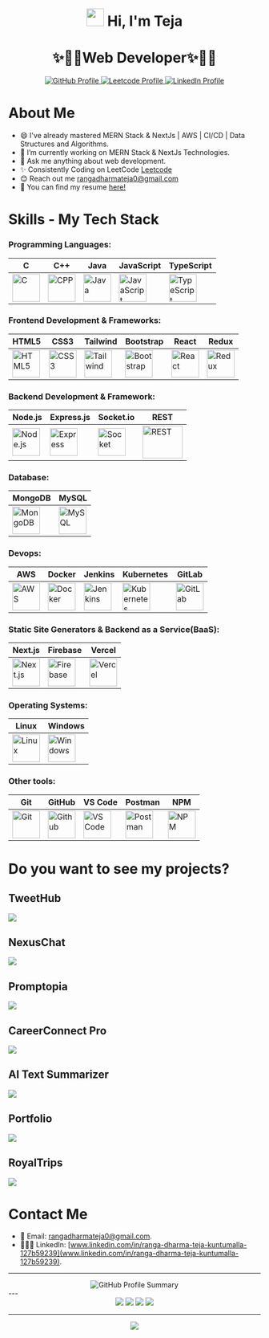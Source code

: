 <div align="center">
  <h1> <img src="https://media.giphy.com/media/hvRJCLFzcasrR4ia7z/giphy.gif" width="35px"/> Hi, I'm Teja</h1>
</div>
<div align="center">
  <h1>✨🎉🎊Web Developer✨🎉🎊</h1>
</div>
<p align="center">
    <a href="https://github.com/teja-86">
        <img src="https://img.shields.io/badge/Github-blue" alt="GitHub Profile">
    </a>
    <a href="https://leetcode.com/u/ranga_dharma_teja/">
        <img src="https://img.shields.io/badge/Leetcode-orange" alt="Leetcode Profile">
      </a>
    <a href="https://www.linkedin.com/in/ranga-dharma-teja-kuntumalla-127b59239/">
      <img src="https://img.shields.io/badge/LinkedIn-blue?style=social&logo=linkedin" alt="LinkedIn Profile">
    </a>
</p>

# About Me
- 😄 I've already mastered MERN Stack & NextJs | AWS | CI/CD | Data Structures and Algorithms.
- 🔭 I’m currently working on MERN Stack & NextJs Technologies.
- 🔔 Ask me anything about web development.
- ✨ Consistently Coding on LeetCode [Leetcode](https://leetcode.com/u/ranga_dharma_teja/)
- 😊 Reach out me [rangadharmateja0@gmail.com](rangadharmateja0@gmail.com)
- 🥇 You can find my resume [here!]()
  

# Skills - My Tech Stack

<div>
    
### Programming Languages:
| C         | C++      | Java     | JavaScript | TypeScript |
|-----------|----------|----------|------------|------------|
| <img src="https://github.com/devicons/devicon/blob/master/icons/c/c-original.svg" title="C" alt="C" width="55" height="55"/> | <img src="https://github.com/devicons/devicon/blob/master/icons/cplusplus/cplusplus-original.svg" title="CPP" alt="CPP" width="55" height="55"/> | <img src="https://github.com/devicons/devicon/blob/master/icons/java/java-original.svg" title="Java" alt="Java" width="55" height="55"/> | <img src="https://github.com/devicons/devicon/blob/master/icons/javascript/javascript-original.svg" title="JavaScript" alt="JavaScript" width="55" height="55"/> | <img src="https://github.com/devicons/devicon/blob/master/icons/typescript/typescript-original.svg" title="TypeScript" alt="TypeScript" width="55" height="55"/> 

### Frontend Development & Frameworks:
| HTML5 | CSS3 | Tailwind | Bootstrap | React | Redux | 
|-------|------|----------|-----------|-------|-------|
| <img src="https://github.com/devicons/devicon/blob/master/icons/html5/html5-original.svg" title="HTML5" alt="HTML5" width="55" height="55"/> | <img src="https://github.com/devicons/devicon/blob/master/icons/css3/css3-original.svg" title="CSS3" alt="CSS3" width="55" height="55"/> | <img src="https://github.com/devicons/devicon/blob/master/icons/tailwindcss/tailwindcss-original.svg" title="Tailwind" alt="Tailwind" width="55" height="55"/> | <img src="https://github.com/devicons/devicon/blob/master/icons/bootstrap/bootstrap-original.svg" title="Bootstrap" alt="Bootstrap" width="55" height="55"/> | <img src="https://github.com/devicons/devicon/blob/master/icons/react/react-original.svg" title="React" alt="React" width="55" height="55"/> | <img src="https://github.com/devicons/devicon/blob/master/icons/redux/redux-original.svg" title="Redux" alt="Redux" width="55" height="55"/> |   

### Backend Development & Framework:
| Node.js | Express.js | Socket.io | REST   | 
|---------|------------|-----------|--------|
| <img src="https://github.com/devicons/devicon/blob/master/icons/nodejs/nodejs-original.svg" title="Node.js" alt="Node.js" width="55" height="55"/> | <img src="https://github.com/devicons/devicon/blob/master/icons/express/express-original.svg" title="Express" alt="Express" width="55" height="55"/> | <img src="https://github.com/devicons/devicon/blob/master/icons/socketio/socketio-original.svg" title="Socket" alt="Socket" width="55" height="55"/> | <img src="https://www.opc-router.de/wp-content/uploads/2020/05/REST_socialmedia.jpg" title="REST" alt="REST" width="80" height="65"/> |

### Database:
| MongoDB | MySQL | 
|---------|-------|
| <img src="https://github.com/devicons/devicon/blob/master/icons/mongodb/mongodb-original.svg" title="MongoDB" alt="MongoDB" width="55" height="55"/> | <img src="https://github.com/devicons/devicon/blob/master/icons/mysql/mysql-original.svg" title="MySQL" alt="MySQL" width="55" height="55"/> |

### Devops:
| AWS | Docker | Jenkins | Kubernetes | GitLab |
|-------|--------|-------|------------|---------|
| <img src="https://github.com/devicons/devicon/blob/master/icons/amazonwebservices/amazonwebservices-original-wordmark.svg" title="AWS" alt="AWS" width="55" height="55"/> | <img src="https://github.com/devicons/devicon/blob/master/icons/docker/docker-original.svg" title="Docker" alt="Docker" width="55" height="55"/> | <img src="https://github.com/devicons/devicon/blob/master/icons/jenkins/jenkins-original.svg" title="Jenkins" alt="Jenkins" width="55" height="55"/> | <img src="https://github.com/devicons/devicon/blob/master/icons/kubernetes/kubernetes-plain.svg" title="Kubernetes" alt="Kubernetes" width="55" height="55"/> | <img src="https://github.com/devicons/devicon/blob/master/icons/gitlab/gitlab-original.svg" title="GitLab" alt="GitLab" width="55" height="55"/> |

### Static Site Generators & Backend as a Service(BaaS):
| Next.js | Firebase | Vercel |
|---------|----------|--------|
| <img src="https://github.com/devicons/devicon/blob/master/icons/nextjs/nextjs-original.svg" title="Next.js" alt="Next.js" width="55" height="55"/> | <img src="https://github.com/devicons/devicon/blob/master/icons/firebase/firebase-original.svg" title="Firebase" alt="Firebase" width="55" height="55"/> |  <img src="https://github.com/devicons/devicon/blob/master/icons/vercel/vercel-original.svg" title="Vercel" alt="Vercel" width="55" height="55"/> |

### Operating Systems:
| Linux | Windows | 
|---------|-------|
| <img src="https://github.com/devicons/devicon/blob/master/icons/linux/linux-original.svg" title="Linux" alt="Linux" width="55" height="55"/> | <img src="https://github.com/devicons/devicon/blob/master/icons/windows11/windows11-original.svg" title="Windows" alt="Windows" width="55" height="55"/> |  

### Other tools: 
| Git | GitHub | VS Code | Postman | NPM | 
|-----|--------|----------|---------|-----|
| <img src="https://github.com/devicons/devicon/blob/master/icons/git/git-plain.svg" title="Git" alt="Git" width="55" height="55"/> | <img src="https://github.com/devicons/devicon/blob/master/icons/github/github-original.svg" title="Github" alt="Github" width="55" height="55"/> | <img src="https://github.com/devicons/devicon/blob/master/icons/vscode/vscode-original.svg" title="VS Code" alt="VS Code" width="55" height="55"/> | <img src="https://github.com/devicons/devicon/blob/master/icons/postman/postman-original.svg" title="Postman" alt="Postman" width="55" height="55"/> | <img src="https://github.com/devicons/devicon/blob/master/icons/npm/npm-original-wordmark.svg" title="NPM" alt="NPM" width="55" height="55"/> |


</div>



# Do you want to see my projects?
## TweetHub
[![](https://github.com/teja-86/TweetHub/blob/master/frontend/TweetHub%20Project%20.jpg)](https://tweethub-adle.onrender.com)
## NexusChat
[![](https://github.com/teja-86/NexusChat/blob/main/client/src/assets/NexusChat%20Project.jpg)](https://nexuschat-1.onrender.com)
## Promptopia
[![](https://github.com/teja-86/Promptopia/blob/main/public/assets/images/Promptopia.jpg)](https://promptopia-liard-three.vercel.app/)
## CareerConnect Pro
[![](https://github.com/teja-86/CareerConnect-Pro/blob/main/CareerConnectPro.jpg)](https://github.com/teja-86/CareerConnect-Pro)
## AI Text Summarizer
[![](https://github.com/teja-86/AI-Text-Summarizer/blob/main/AI%20Text%20Summarizer%20Project.png)](https://github.com/teja-86/AI-Text-Summarizer/tree/main)
## Portfolio
[![](https://github.com/teja-86/Portfolio/blob/main/public/assets/MyPortfolio.jpg)](https://portfolio-wbod.onrender.com/)
## RoyalTrips
[![](https://github.com/teja-86/RoyalTrips/blob/main/images/RoyalTrips%20Project.jpg)](https://tangerine-figolla-123be9.netlify.app/)
# Contact Me
- 📧 Email: [rangadharmateja0@gmail.com](rangadharmateja0@gmail.com).
- 👨🏻‍💻 LinkedIn: [www.linkedin.com/in/ranga-dharma-teja-kuntumalla-127b59239](www.linkedin.com/in/ranga-dharma-teja-kuntumalla-127b59239).
--- 
  <div align="center">
    <img src="https://github-profile-summary-cards.vercel.app/api/cards/profile-details?username=teja-86&theme=github" alt="GitHub Profile Summary">
</div>
---  

<div align="center">
    <img src="https://github-profile-summary-cards.vercel.app/api/cards/repos-per-language?username=teja-86&theme=github">
    <img src="https://github-profile-summary-cards.vercel.app/api/cards/most-commit-language?username=teja-86&theme=github">
    <img src="https://github-profile-summary-cards.vercel.app/api/cards/stats?username=teja-86&theme=github">
    <img src="https://github-profile-summary-cards.vercel.app/api/cards/productive-time?username=teja-86&theme=github&utcOffset=5.30">
</div>

----

<p align="center">
  <img  src="https://streak-stats.demolab.com?user=teja-86&theme=highcontrast&hide_border=true&border_radius=5&card_width=800?v=1">
</p>
